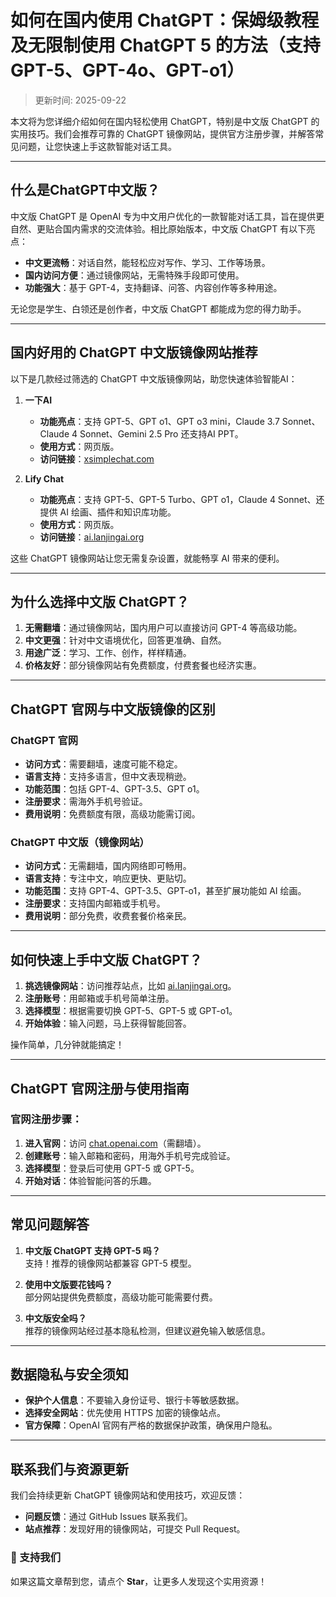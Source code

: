 # 如何在国内使用 ChatGPT：保姆级教程及无限制使用 ChatGPT 5 的方法（支持 GPT-5、GPT-4o、GPT-o1）

>更新时间: 2025-09-22   
> 
本文将为您详细介绍如何在国内轻松使用 ChatGPT，特别是中文版 ChatGPT 的实用技巧。我们会推荐可靠的 ChatGPT 镜像网站，提供官方注册步骤，并解答常见问题，让您快速上手这款智能对话工具。

---

## 什么是ChatGPT中文版？

中文版 ChatGPT 是 OpenAI 专为中文用户优化的一款智能对话工具，旨在提供更自然、更贴合国内需求的交流体验。相比原始版本，中文版 ChatGPT 有以下亮点：  

- **中文更流畅**：对话自然，能轻松应对写作、学习、工作等场景。  
- **国内访问方便**：通过镜像网站，无需特殊手段即可使用。  
- **功能强大**：基于 GPT-4，支持翻译、问答、内容创作等多种用途。  

无论您是学生、白领还是创作者，中文版 ChatGPT 都能成为您的得力助手。

---

## 国内好用的 ChatGPT 中文版镜像网站推荐

以下是几款经过筛选的 ChatGPT 中文版镜像网站，助您快速体验智能AI：  

1. **一下AI**  
   - **功能亮点**：支持 GPT-5、GPT o1、GPT o3 mini，Claude 3.7 Sonnet、Claude 4 Sonnet、Gemini 2.5 Pro 还支持AI PPT。  
   - **使用方式**：网页版。  
   - **访问链接**：[xsimplechat.com](http://xsimplechat.com)  

2. **Lify Chat**  
   - **功能亮点**：支持 GPT-5、GPT-5 Turbo、GPT o1，Claude 4 Sonnet、还提供 AI 绘画、插件和知识库功能。  
   - **使用方式**：网页版。  
   - **访问链接**：[ai.lanjingai.org](http://ai.lanjingai.org)  

这些 ChatGPT 镜像网站让您无需复杂设置，就能畅享 AI 带来的便利。

---

## 为什么选择中文版 ChatGPT？

1. **无需翻墙**：通过镜像网站，国内用户可以直接访问 GPT-4 等高级功能。  
2. **中文更强**：针对中文语境优化，回答更准确、自然。  
3. **用途广泛**：学习、工作、创作，样样精通。  
4. **价格友好**：部分镜像网站有免费额度，付费套餐也经济实惠。  

---

## ChatGPT 官网与中文版镜像的区别

### ChatGPT 官网  
- **访问方式**：需要翻墙，速度可能不稳定。  
- **语言支持**：支持多语言，但中文表现稍逊。  
- **功能范围**：包括 GPT-4、GPT-3.5、GPT o1。  
- **注册要求**：需海外手机号验证。  
- **费用说明**：免费额度有限，高级功能需订阅。  

### ChatGPT 中文版（镜像网站）  
- **访问方式**：无需翻墙，国内网络即可畅用。  
- **语言支持**：专注中文，响应更快、更贴切。  
- **功能范围**：支持 GPT-4、GPT-3.5、GPT-o1，甚至扩展功能如 AI 绘画。  
- **注册要求**：支持国内邮箱或手机号。  
- **费用说明**：部分免费，收费套餐价格亲民。  

---

## 如何快速上手中文版 ChatGPT？

1. **挑选镜像网站**：访问推荐站点，比如 [ai.lanjingai.org](http://ai.lanjingai.org)。  
2. **注册账号**：用邮箱或手机号简单注册。  
3. **选择模型**：根据需要切换 GPT-5、GPT-5 或 GPT-o1。  
4. **开始体验**：输入问题，马上获得智能回答。  

操作简单，几分钟就能搞定！

---

## ChatGPT 官网注册与使用指南

### 官网注册步骤：  
1. **进入官网**：访问 [chat.openai.com](https://chat.openai.com)（需翻墙）。  
2. **创建账号**：输入邮箱和密码，用海外手机号完成验证。  
3. **选择模型**：登录后可使用 GPT-5 或 GPT-5。  
4. **开始对话**：体验智能问答的乐趣。  

---

## 常见问题解答

1. **中文版 ChatGPT 支持 GPT-5 吗？**  
   支持！推荐的镜像网站都兼容 GPT-5 模型。  

2. **使用中文版要花钱吗？**  
   部分网站提供免费额度，高级功能可能需要付费。  

3. **中文版安全吗？**  
   推荐的镜像网站经过基本隐私检测，但建议避免输入敏感信息。  

---

## 数据隐私与安全须知

- **保护个人信息**：不要输入身份证号、银行卡等敏感数据。  
- **选择安全网站**：优先使用 HTTPS 加密的镜像站点。  
- **官方保障**：OpenAI 官网有严格的数据保护政策，确保用户隐私。  

---

## 联系我们与资源更新

我们会持续更新 ChatGPT 镜像网站和使用技巧，欢迎反馈：  
- **问题反馈**：通过 GitHub Issues 联系我们。  
- **站点推荐**：发现好用的镜像网站，可提交 Pull Request。  

### 🌟 支持我们  
如果这篇文章帮到您，请点个 **Star**，让更多人发现这个实用资源！
